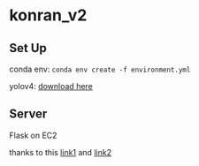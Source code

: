 # konran_v2

## Set Up

conda env: `conda env create -f environment.yml`

yolov4: [download here](https://github.com/onnx/models/blob/main/validated/vision/object_detection_segmentation/yolov4/model/yolov4.onnx)

## Server

Flask on EC2

thanks to this [link1](https://github.com/yeshwanthlm/YouTube/blob/main/flask-on-aws-ec2.md) and [link2](https://stackoverflow.com/questions/41951792/gunicorn-and-django-error-permission-denied-for-sock/41952296#41952296)